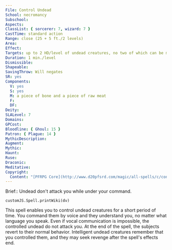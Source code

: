 ```yaml
---
File: Control Undead
School: necromancy
Subschool: 
Aspects: 
ClassList: { sorcerer: 7, wizard: 7 }
CastTime: standard action
Range: close (25 + 5 ft./2 levels)
Area: 
Effect: 
Targets: up to 2 HD/level of undead creatures, no two of which can be more than 30 ft. apart
Duration: 1 min./level
Dismissible: 
Shapeable: 
SavingThrow: Will negates
SR: yes
Components:
  V: yes
  S: yes
  M: a piece of bone and a piece of raw meat
  F: 
  DF: 
Deity: 
SLALevel: 7
Domains: 
GPCost: 
Bloodline: { Ghoul: 15 }
Patron: { Plague: 14 }
MythicDescription: 
Augment: 
Mythic: 
Haunt: 
Ruse: 
Draconic: 
Meditative: 
Copyright:
  Content: "[PFRPG Core](http://www.d20pfsrd.com/magic/all-spells/c/control-undead)"
---
```

Brief:: Undead don't attack you while under your command.

```dataviewjs
customJS.Spell.printWiki(dv)
```

This spell enables you to control undead creatures for a short period of time. You command them by voice and they understand you, no matter what language you speak. Even if vocal communication is impossible, the controlled undead do not attack you. At the end of the spell, the subjects revert to their normal behavior.  Intelligent undead creatures remember that you controlled them, and they may seek revenge after the spell's effects end.

